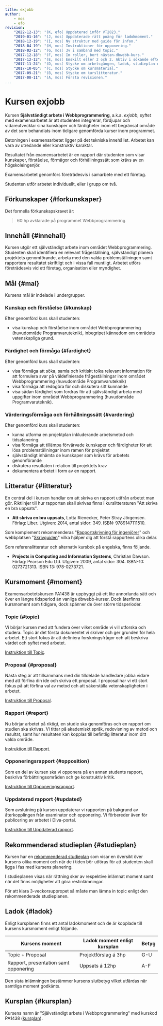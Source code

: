 ```yaml
---
title: exjobb
author:
    - mos
    - efo
revision:
    "2022-12-13": "(K, efo) Uppdaterad inför VT2023."
    "2019-01-16": "(J, mos) Uppdaterade rätt poäng för ladokmoment."
    "2018-12-19": "(I, mos) Ny struktur med guide för infon."
    "2018-04-19": "(H, mos) Instruktioner för opponering."
    "2018-02-12": "(G, mos) 3v i samband med topic."
    "2017-12-18": "(F, mos) In roller, bort nästan-dbwebb-kurs."
    "2017-12-12": "(E, mos) Enskilt eller 2 och 2. Aktiv i sökande efter kund."
    "2017-11-24": "(D, mos) Stycke om arbetsgången, ladok, studieplan och plagiering."
    "2017-10-05": "(C, mos) Stycke om kursmaterial."
    "2017-09-21": "(B, mos) Stycke om kurslitteratur."
    "2017-08-11": "(A, mos) Första revisionen."
...
```

Kursen exjobb
==================================

Kursen **Självständigt arbete i Webbprogrammering**, a.k.a. *exjobb*, syftet med examensarbetet är att studenten integrerar, fördjupar och vidareutvecklar sina kunskaper och färdigheter inom ett begränsat område av det som behandlats inom tidigare genomförda kurser inom programmet.

Betoningen i examensarbetet ligger på det tekniska innehållet. Arbetet kan vara av utredande eller konstruktiv karaktär.

Resultatet från examensarbetet är en rapport där studenten som visar kunskaper, förståelse, förmågor och förhållningssätt som krävs av en högskoleingenjör.

Examensarbetet genomförs företrädesvis i samarbete med ett företag.

Studenten utför arbetet individuellt, eller i grupp om två.

<!--more-->



Förkunskaper {#forkunskaper}
------------------------

Det formella förkunskapskravet är:

> 60 hp avklarade på programmet Webbprogrammering.



Innehåll {#innehall}
-----------------------------------------------------

Kursen utgör ett självständigt arbete inom området Webbprogrammering. Studenten skall identifiera en relevant frågeställning, självständigt planera projektets genomförande, arbeta med den valda problemställningen samt rapportera resultatet
skriftligt och i vissa fall muntligt. Arbetet utförs företrädesvis vid ett företag, organisation eller myndighet.



Mål {#mal}
------------------------

Kursens mål är indelade i undergrupper.



### Kunskap och förståelse {#kunskap}

Efter genomförd kurs skall studenten:

* visa kunskap och förståelse inom området Webbprogrammering (huvudområde
Programvaruteknik), inbegripet kännedom om områdets vetenskapliga grund.



### Färdighet och förmåga {#fardighet}

Efter genomförd kurs skall studenten:

* visa förmåga att söka, samla och kritiskt tolka relevant information för att formulera svar på väldefinierade frågeställningar inom området Webbprogrammering (huvudområde Programvaruteknik)
* visa förmåga att redogöra för och diskutera sitt kunnande
* visa sådan färdighet som fordras för att självständigt arbeta med uppgifter inom området Webbprogrammering (huvudområde Programvaruteknik).



### Värderingsförmåga och förhållningssätt {#vardering}

Efter genomförd kurs skall studenten:

* kunna utforma en projektplan inkluderande arbetsmetod och tidsplanering
* visa förmåga att tillämpa förvärvade kunskaper och färdigheter för att lösa problemställningar inom ramen för projektet
* självständigt inhämta de kunskaper som krävs för arbetets genomförande
* diskutera resultaten i relation till projektets krav
* dokumentera arbetet i form av en rapport.



Litteratur {#litteratur}
-----------------------------------------------------

En central del i kursen handlar om att skriva en rapport utifrån arbetet man gör. Riktlinjer till hur rapporten skall skrivas finns i kurslitteraturen "Att skriva en bra uppsats".

* **Att skriva en bra uppsats**, Lotta Rienecker, Peter Stray Jörgensen. Förlag: Liber. Utgiven: 2014, antal sidor: 349. ISBN: 9789147111510.

Som komplement rekommenderas "[Rapportskrivning för ingenjörer](https://drive.google.com/file/d/0ByJ-Zb8R9RVmOHI3Y0FLSEIxVDlKOXZhRVBlZVJqdW5JNmtv/view?usp=sharing&resourcekey=0-l4alAhSiPGTE5hD21cbycw)" och webbplatsen "[Skrivguiden](http://skrivguiden.se/)" vilka hjälper dig att förstå rapportens olika delar.

Som referenslitteratur och alternativ kursbok på engelska, finns följande.

* **Projects in Computing and Information Systems**, Christian Dawson. Förlag: Pearson Edu Ltd. Utgiven: 2009, antal sidor: 304. ISBN-10: 0273721313. ISBN 13: 978-0273721.



Kursmoment {#moment}
-----------------------------------------------------

Examensarbetetskursen PA1438 är uppbyggt på ett lite annorlunda sätt och över en längre tidsperiod än vanliga dbwebb-kurser. Dock återfinns kursmoment som tidigare, dock spänner de över större tidsperioder.



### Topic {#topic}

Vi börjar kursen med att fundera över vilket område vi vill utforska och studera. Topic är det första dokumentet vi skriver och ger grunden för hela arbetet. Ett stort fokus är att definiera forskningsfrågor och att beskriva värdet och syftet med arbetet.

[Instruktion till Topic](./topic).



### Proposal {#proposal}

Nästa steg är att tillsammans med din tilldelade handledare jobba vidare med att förfina din ide och skriva ett proposal. I proposal har vi ett stort fokus på att förfina val av metod och att säkerställa vetenskapligheten i arbetet.

[Instruktion till Proposal](./proposal).



### Rapport {#report}

Nu börjar arbetet på riktigt, en studie ska genomföras och en rapport om studien ska skrivas. Vi tittar på akademiskt språk, redovisning av metod och resultat, samt hur resultaten kan kopplas till befintlig litteratur inom ditt valda område.

[Instruktion till Rapport](./rapport).



### Opponeringsrapport {#opposition}

Som en del av kursen ska vi opponera på en annan students rapport, beskriva förbättringsområden och ge konstruktiv kritik.

[Instruktion till Opponeringsrapport](./opponeringsrapport).



### Uppdaterad rapport {#updated}

Som avslutning på kursen uppdaterar vi rapporten på bakgrund av återkopplingen från examinator och opponering. Vi förbereder även för publicering av arbetet i Diva-portal.

[Instruktion till Uppdaterad rapport](./uppdaterad).



Rekommenderad studieplan {#studieplan}
-----------------------------------------------------

Kursen har en [rekommenderad studieplan](kurser/exjobb/studieplan) som visar en översikt över kursens olika moment och när de i tiden bör utföras för att studenten skall ligga i fas med kursens planering.

I studieplanen visas när rättning sker av respektive inlämnat moment samt när det finns möjligheter att göra restinlämningar.

För att klara 3-veckorsuppropet så måste man lämna in topic enligt den rekommenderade studieplanen.



Ladok {#ladok}
------------------------

Enligt kursplanen finns ett antal ladokmoment och de är kopplade till kursens kursmoment enligt följande.

| Kursens moment   | Ladok moment enligt kursplan  | Betyg |
|------------------|-------------------------------|-------|
| Topic + Proposal | Projektförslag á 3hp          | G-U   |
| Rapport, presentation samt opponering | Uppsats á 12hp | A-F   |

Den sista inlämningen bestämmer kursens slutbetyg vilket utfärdas när samtliga moment godkänts.



Kursplan {#kursplan}
-----------------------------------------------------

Kursens namn är "Självständigt arbete i Webbprogrammering" med kurskod PA1438 ([kursplan](http://edu.bth.se/utbildning/utb_kursplaner.asp?KKurskod=PA1438)).
